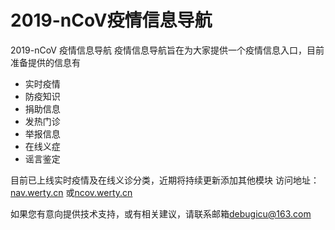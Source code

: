 # 2019-nCoV疫情信息导航
2019-nCoV 疫情信息导航
疫情信息导航旨在为大家提供一个疫情信息入口，目前准备提供的信息有
* 实时疫情
* 防疫知识
* 捐助信息
* 发热门诊
* 举报信息
* 在线义症
* 谣言鉴定

目前已上线实时疫情及在线义诊分类，近期将持续更新添加其他模块
访问地址：[nav.werty.cn](http://nav.werty.cn)
或[ncov.werty.cn](http://ncov.werty.cn)


如果您有意向提供技术支持，或有相关建议，请联系邮箱[debugicu@163.com](debugicu@163.com)


